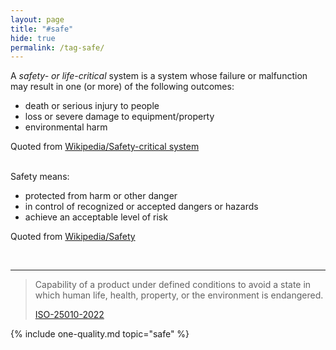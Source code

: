 ```yaml
---
layout: page
title: "#safe"
hide: true
permalink: /tag-safe/
---
```


<div class="arc42-help" markdown="1">

A _safety- or life-critical_ system is a system whose failure or malfunction may result in one (or more) of the following outcomes:

* death or serious injury to people
* loss or severe damage to equipment/property
* environmental harm

Quoted from [Wikipedia/Safety-critical system](https://en.wikipedia.org/wiki/Safety-critical_system)
</div><br>


<div class="arc42-help" markdown="1">
Safety means:

* protected from harm or other danger
* in control of recognized or accepted dangers or hazards
* achieve an acceptable level of risk

Quoted from [Wikipedia/Safety](https://en.wikipedia.org/wiki/Safety)
</div><br>

<hr class="with-no-margin"/>

>Capability of a product under defined conditions to avoid a state in which human life, health, property, or the environment is endangered.
>
>[ISO-25010-2022](/references/#iso-25010-2022)




<!-- include all qualities associated with this tag -->
{% include one-quality.md topic="safe"  %}

